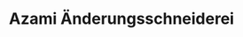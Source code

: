 ---
title: "Azami Änderungsschneiderei"
url: /duesseldorf/azami-aenderungsschneiderei/
shop: Schneiderei
---